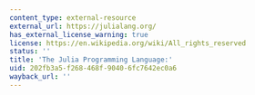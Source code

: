```yaml
---
content_type: external-resource
external_url: https://julialang.org/
has_external_license_warning: true
license: https://en.wikipedia.org/wiki/All_rights_reserved
status: ''
title: 'The Julia Programming Language:'
uid: 202fb3a5-f268-468f-9040-6fc7642ec0a6
wayback_url: ''
---
```

